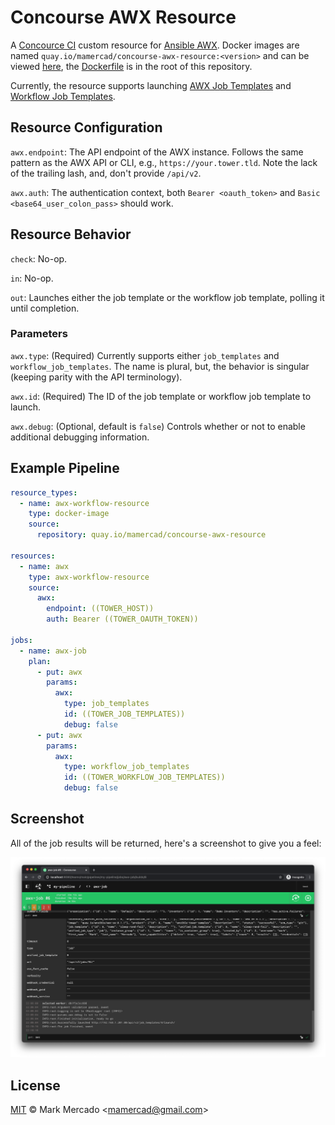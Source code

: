 # Concourse AWX Resource

A [Concource CI](https://concourse-ci.org/) custom resource for [Ansible AWX](https://github.com/ansible/awx).
Docker images are named `quay.io/mamercad/concourse-awx-resource:<version>` and can be viewed [here](https://quay.io/repository/mamercad/concourse-awx-resource), the [Dockerfile](Dockerfile) is in the root of this repository.

Currently, the resource supports launching [AWX Job Templates](https://docs.ansible.com/ansible-tower/latest/html/userguide/job_templates.html) and [Workflow Job Templates](https://docs.ansible.com/ansible-tower/latest/html/userguide/workflow_templates.html).

## Resource Configuration

`awx.endpoint`: The API endpoint of the AWX instance. Follows the same pattern as the AWX API or CLI, e.g., `https://your.tower.tld`. Note the lack of the trailing lash, and, don't provide `/api/v2`.

`awx.auth`: The authentication context, both `Bearer <oauth_token>` and `Basic <base64_user_colon_pass>` should work.

## Resource Behavior

`check`: No-op.

`in`: No-op.

`out`: Launches either the job template or the workflow job template, polling it until completion.

### Parameters

`awx.type`: (Required) Currently supports either `job_templates` and `workflow_job_templates`. The name is plural, but, the behavior is singular (keeping parity with the API terminology).

`awx.id`: (Required) The ID of the job template or workflow job template to launch.

`awx.debug`: (Optional, default is `false`) Controls whether or not to enable additional debugging information.

## Example Pipeline

```yaml
resource_types:
  - name: awx-workflow-resource
    type: docker-image
    source:
      repository: quay.io/mamercad/concourse-awx-resource

resources:
  - name: awx
    type: awx-workflow-resource
    source:
      awx:
        endpoint: ((TOWER_HOST))
        auth: Bearer ((TOWER_OAUTH_TOKEN))

jobs:
  - name: awx-job
    plan:
      - put: awx
        params:
          awx:
            type: job_templates
            id: ((TOWER_JOB_TEMPLATES))
            debug: false
      - put: awx
        params:
          awx:
            type: workflow_job_templates
            id: ((TOWER_WORKFLOW_JOB_TEMPLATES))
            debug: false
```

## Screenshot

All of the job results will be returned, here's a screenshot to give you a feel:

![Screenshot of Concourse AWX Resource](screenshot.png)
## License

[MIT](LICENSE) © Mark Mercado <<mamercad@gmail.com>>
